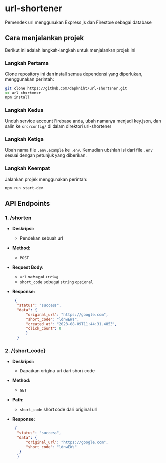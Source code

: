 # url-shortener

Pemendek url menggunakan Express js dan Firestore sebagai database

## Cara menjalankan projek

Berikut ini adalah langkah-langkah untuk menjalankan projek ini

### Langkah Pertama

Clone repository ini dan install semua dependensi yang diperlukan, menggunakan perintah:

```sh
git clone https://github.com/dapkniht/url-shortener.git
cd url-shortener
npm install
```

### Langkah Kedua

Unduh service account Firebase anda, ubah namanya menjadi key.json, dan salin ke `src/config/` di dalam direktori url-shortener

### Langkah Ketiga

Ubah nama file `.env.example` ke `.env`. Kemudian ubahlah isi dari file `.env` sesuai dengan petunjuk yang diberikan.

### Langkah Keempat

Jalankan projek menggunakan perintah:

```sh
npm run start-dev
```

## API Endpoints

### 1. /shorten

- **Deskripsi:**
  - Pendekan sebuah url
- **Method:**

  - `POST`

- **Request Body:**
  - `url` sebagai `string`
  - `short_code` sebagai `string` `opsional`
- **Response:**
  ```JSON
   {
    "status": "success",
    "data": {
        "original_url": "https://google.com",
        "short_code": "ldnwEWs",
        "created_at": "2023-08-09T11:44:31.485Z",
        "click_count": 0
        }
    }
  ```

### 2. /{short_code}

- **Deskripsi:**
  - Dapatkan original url dari short code
- **Method:**

  - `GET`

- **Path:**
  - `short_code` short code dari original url
- **Response:**
  ```JSON
   {
    "status": "success",
    "data": {
        "original_url": "https://google.com",
        "short_code": "ldnwEWs"
     }
    }
  ```
